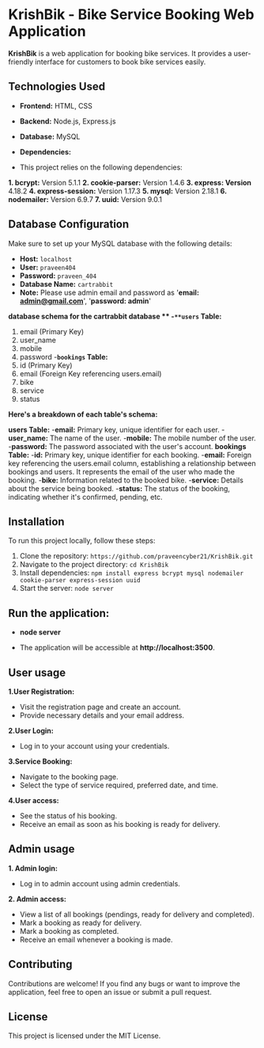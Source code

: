 # KrishBik - Bike Service Booking Web Application

  **KrishBik** is a web application for booking bike services. It provides a user-friendly interface for customers to book bike services easily.

## Technologies Used

- **Frontend:** HTML, CSS
- **Backend:** Node.js, Express.js
- **Database:** MySQL
- **Dependencies:** 
 
- This project relies on the following dependencies:

**1. bcrypt:** Version 5.1.1
**2. cookie-parser:** Version 1.4.6
**3. express: Version** 4.18.2
**4. express-session:** Version 1.17.3
**5. mysql:** Version 2.18.1
**6. nodemailer:** Version 6.9.7
**7. uuid:** Version 9.0.1

## Database Configuration

Make sure to set up your MySQL database with the following details:

- **Host:** `localhost`
- **User:** `praveen404`
- **Password:** `praveen_404`
- **Database Name:** `cartrabbit`
- **Note:** Please use admin email and password as '**email: admin@gmail.com**', '**password: admin**'
  
**database schema for the **cartrabbit** database **
-`**users` Table:**
1. email (Primary Key)
2. user_name
3. mobile
4. password
-**`bookings` Table:**
1. id (Primary Key)
2. email (Foreign Key referencing users.email)
3. bike
4. service
5. status

**Here's a breakdown of each table's schema:**

**users Table:**
-**email:** Primary key, unique identifier for each user.
-**user_name:** The name of the user.
-**mobile:** The mobile number of the user.
-**password:** The password associated with the user's account.
**bookings Table:**
-**id:** Primary key, unique identifier for each booking.
-**email:** Foreign key referencing the users.email column, establishing a relationship between bookings and users. It represents the email of the user who made the booking.
-**bike:** Information related to the booked bike.
-**service:** Details about the service being booked.
-**status:** The status of the booking, indicating whether it's confirmed, pending, etc.

## Installation

To run this project locally, follow these steps:

1. Clone the repository: `https://github.com/praveencyber21/KrishBik.git`
2. Navigate to the project directory: `cd KrishBik`
3. Install dependencies: `npm install express bcrypt mysql nodemailer cookie-parser express-session uuid`
4. Start the server: `node server`

##  Run the application:

 - **node server**
* The application will be accessible at **http://localhost:3500**.

##  User usage
**1.User Registration:**

* Visit the registration page and create an account.
* Provide necessary details and your email address.
  
**2.User Login:**

* Log in to your account using your credentials.
  
**3.Service Booking:**
  
* Navigate to the booking page.
* Select the type of service required, preferred date, and time.

**4.User access:**

* See the status of his booking.
* Receive an email as soon as his booking is ready for delivery.
  
##  Admin usage
**1. Admin login:**

* Log in to admin account using admin credentials.

**2. Admin access:**

* View a list of all bookings (pendings, ready for delivery and completed).
* Mark a booking as ready for delivery.
* Mark a booking as completed.
* Receive an email whenever a booking is made.
  
## Contributing
  Contributions are welcome! If you find any bugs or want to improve the application, feel free to open an issue or submit a pull request.

## License
This project is licensed under the MIT License.

